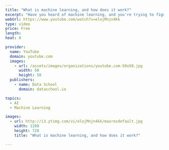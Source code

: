 ```yaml
---
title: "What is machine learning, and how does it work?"
excerpt: "Have you heard of machine learning, and you're trying to figure out exactly what that means? I'll give you my definition, provide some examples of machine learning, and explain at a high level how machine learning works."
webUrl: https://www.youtube.com/watch?v=elojMnjn4kk
type: video
price: Free
length: 
heat: 0

provider:
  name: YouTube
  domain: youtube.com
  images:
    - url: /assets/images/organizations/youtube.com-50x50.jpg
      width: 50
      height: 50
  publishers:
    - name: Data School
      domain: dataschool.io

topics:
  - AI
  - Machine Learning

images:
  - url: http://i3.ytimg.com/vi/elojMnjn4kk/maxresdefault.jpg
    width: 1280
    height: 720
    title: "What is machine learning, and how does it work?"

---
```


